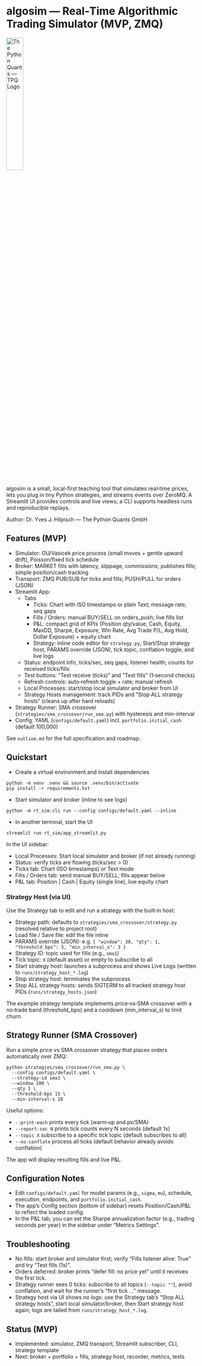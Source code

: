 # algosim — Real‑Time Algorithmic Trading Simulator (MVP, ZMQ)

<img src="https://hilpisch.com/tpq_logo.png" alt="The Python Quants — TPQ Logo" width="30%" />

algosim is a small, local-first teaching tool that simulates real‑time prices, lets you plug in tiny Python strategies, and streams events over ZeroMQ. A Streamlit UI provides controls and live views; a CLI supports headless runs and reproducible replays.

Author: Dr. Yves J. Hilpisch — The Python Quants GmbH

## Features (MVP)

- Simulator: OU/Vasicek price process (small moves + gentle upward drift), Poisson/fixed tick schedule
- Broker: MARKET fills with latency, slippage, commissions; publishes fills; simple position/cash tracking
- Transport: ZMQ PUB/SUB for ticks and fills; PUSH/PULL for orders (JSON)
- Streamlit App:
  - Tabs
    - Ticks: Chart with ISO timestamps or plain Text; message rate; seq gaps
    - Fills / Orders: manual BUY/SELL on orders_push; live fills list
    - P&L: compact grid of KPIs (Position qty/value, Cash, Equity, MaxDD, Sharpe, Exposure, Win Rate, Avg Trade P/L, Avg Hold, Dollar Exposure) + equity chart
    - Strategy: inline code editor for `strategy.py`, Start/Stop strategy host, PARAMS override (JSON), tick topic, conflation toggle, and live logs
  - Status: endpoint info, ticks/sec, seq gaps, listener health; counts for received ticks/fills
  - Test buttons: “Test receive (ticks)” and “Test fills” (1‑second checks)
  - Refresh controls: auto‑refresh toggle + rate; manual refresh
  - Local Processes: start/stop local simulator and broker from UI
  - Strategy Hosts management: track PIDs and “Stop ALL strategy hosts” (cleans up after hard reloads)
- Strategy Runner: SMA crossover (`strategies/sma_crossover/run_sma.py`) with hysteresis and min-interval
- Config: YAML (`configs/default.yaml`) incl. `portfolio.initial_cash` (default 100,000)

See `outline.md` for the full specification and roadmap.

## Quickstart

- Create a virtual environment and install dependencies

```
python -m venv .venv && source .venv/bin/activate
pip install -r requirements.txt
```

- Start simulator and broker (inline to see logs)

```
python -m rt_sim.cli run --config configs/default.yaml --inline
```

- In another terminal, start the UI

```
streamlit run rt_sim/app_streamlit.py
```

In the UI sidebar:
- Local Processes: Start local simulator and broker (if not already running)
- Status: verify ticks are flowing (ticks/sec > 0)
- Ticks tab: Chart (ISO timestamps) or Text mode
- Fills / Orders tab: send manual BUY/SELL; fills appear below
- P&L tab: Position | Cash | Equity (single line), live equity chart

### Strategy Host (via UI)

Use the Strategy tab to edit and run a strategy with the built‑in host:

- Strategy path: defaults to `strategies/sma_crossover/strategy.py` (resolved relative to project root)
- Load file / Save file: edit the file inline
- PARAMS override (JSON): e.g. `{ "window": 30, "qty": 1, "threshold_bps": 5, "min_interval_s": 3 }`
- Strategy ID: topic used for fills (e.g., `sma1`)
- Tick topic: `X` (default asset) or empty to subscribe to all
- Start strategy host: launches a subprocess and shows Live Logs (written to `runs/strategy_host_*.log`)
- Stop strategy host: terminates the subprocess
- Stop ALL strategy hosts: sends SIGTERM to all tracked strategy host PIDs (`runs/strategy_hosts.json`)

The example strategy template implements price‑vs‑SMA crossover with a no‑trade band (threshold_bps) and a cooldown (min_interval_s) to limit churn.

## Strategy Runner (SMA Crossover)

Run a simple price vs SMA crossover strategy that places orders automatically over ZMQ:

```
python strategies/sma_crossover/run_sma.py \
  --config configs/default.yaml \
  --strategy-id sma1 \
  --window 100 \
  --qty 1 \
  --threshold-bps 15 \
  --min-interval-s 10
```

Useful options:
- `--print-each` prints every tick (warm‑up and px/SMA)
- `--report-sec N` prints tick counts every N seconds (default 1s)
- `--topic X` subscribe to a specific tick topic (default subscribes to all)
- `--no-conflate` process all ticks (default behavior already avoids conflation)

The app will display resulting fills and live P&L.

## Configuration Notes

- Edit `configs/default.yaml` for model params (e.g., `sigma`, `mu`), schedule, execution, endpoints, and `portfolio.initial_cash`.
- The app’s Config section (bottom of sidebar) resets Position/Cash/P&L to reflect the loaded config.
 - In the P&L tab, you can set the Sharpe annualization factor (e.g., trading seconds per year) in the sidebar under “Metrics Settings”.

## Troubleshooting

- No fills: start broker and simulator first; verify “Fills listener alive: True” and try “Test fills (1s)”.
- Orders deferred: broker prints “defer fill: no price yet” until it receives the first tick.
- Strategy runner sees 0 ticks: subscribe to all topics (`--topic ""`), avoid conflation, and wait for the runner’s “first tick …” message.
 - Strategy host via UI shows no logs: use the Strategy tab’s “Stop ALL strategy hosts”, start local simulator/broker, then Start strategy host again; logs are tailed from `runs/strategy_host_*.log`.

## Status (MVP)

- Implemented: simulator, ZMQ transport, Streamlit subscriber, CLI, strategy template
- Next: broker + portfolio + fills, strategy host, recorder, metrics, tests
